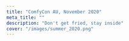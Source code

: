 ```yaml
---
title: "ComfyCon AU, November 2020"
meta_title: ""
description: "Don't get fried, stay inside"
cover: "/images/summer_2020.png"
---
```

